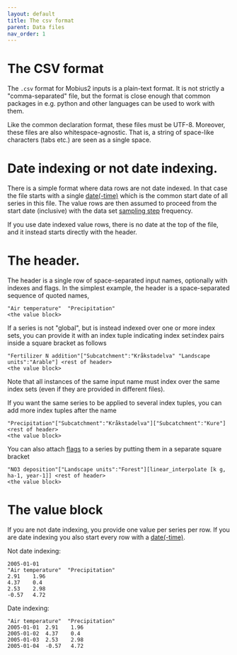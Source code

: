 ```yaml
---
layout: default
title: The csv format
parent: Data files
nav_order: 1
---
```


# The CSV format

The `.csv` format for Mobius2 inputs is a plain-text format. It is not strictly a "comma-separated" file, but the format is close enough that common packages in e.g. python and other languages can be used to work with them.

Like the common declaration format, these files must be UTF-8. Moreover, these files are also whitespace-agnostic. That is, a string of space-like characters (tabs etc.) are seen as a single space.

# Date indexing or not date indexing.

There is a simple format where data rows are not date indexed. In that case the file starts with a single [date(-time)](datafiles.html#datetime-format) which is the common start date of all series in this file. The value rows are then assumed to proceed from the start date (inclusive) with the data set [sampling step](datafiles.html#the-sampling-step) frequency.

If you use date indexed value rows, there is no date at the top of the file, and it instead starts directly with the header.

# The header.

The header is a single row of space-separated input names, optionally with indexes and flags. In the simplest example, the header is a space-separated sequence of quoted names,

```csv
"Air temperature"  "Precipitation"
<the value block>
```

If a series is not "global", but is instead indexed over one or more index sets, you can provide it with an index tuple indicating index set:index pairs inside a square bracket as follows

```csv
"Fertilizer N addition"["Subcatchment":"Kråkstadelva" "Landscape units":"Arable"] <rest of header>
<the value block>
```

Note that all instances of the same input name must index over the same index sets (even if they are provided in different files).

If you want the same series to be applied to several index tuples, you can add more index tuples after the name

```csv
"Precipitation"["Subcatchment":"Kråkstadelva"]["Subcatchment":"Kure"] <rest of header>
<the value block>
```

You can also attach [flags](datafiles.html#series-flags) to a series by putting them in a separate square bracket

```csv
"NO3 deposition"["Landscape units":"Forest"][linear_interpolate [k g, ha-1, year-1]] <rest of header>
<the value block>
```

# The value block

If you are not date indexing, you provide one value per series per row. If you are date indexing you also start every row with a [date(-time)](datafiles.html#datetime-format).

Not date indexing:

```csv
2005-01-01
"Air temperature"  "Precipitation"
2.91	1.96
4.37	0.4
2.53	2.98
-0.57	4.72
```

Date indexing:

```csv
"Air temperature"  "Precipitation"
2005-01-01	2.91	1.96
2005-01-02	4.37	0.4
2005-01-03	2.53	2.98
2005-01-04	-0.57	4.72
```

